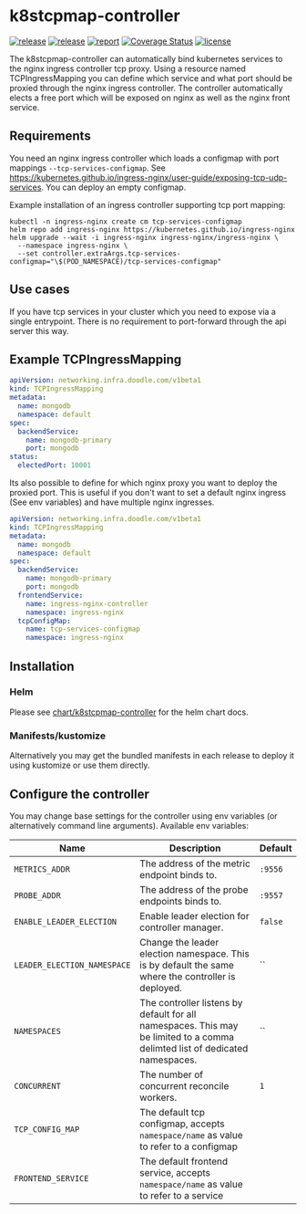 # k8stcpmap-controller

[![release](https://img.shields.io/github/release/DoodleScheduling/k8stcpmap-controller/all.svg)](https://github.com/DoodleScheduling/k8stcpmap-controller/releases)
[![release](https://github.com/doodlescheduling/k8stcpmap-controller/actions/workflows/release.yaml/badge.svg)](https://github.com/doodlescheduling/k8stcpmap-controller/actions/workflows/release.yaml)
[![report](https://goreportcard.com/badge/github.com/DoodleScheduling/k8stcpmap-controller)](https://goreportcard.com/report/github.com/DoodleScheduling/k8stcpmap-controller)
[![Coverage Status](https://coveralls.io/repos/github/DoodleScheduling/k8stcpmap-controller/badge.svg?branch=master)](https://coveralls.io/github/DoodleScheduling/k8stcpmap-controller?branch=master)
[![license](https://img.shields.io/github/license/DoodleScheduling/k8stcpmap-controller.svg)](https://github.com/DoodleScheduling/k8stcpmap-controller/blob/master/LICENSE)


The k8stcpmap-controller can automatically bind kubernetes services to the nginx ingress controller tcp proxy.
Using a resource named TCPIngressMapping you can define which service and what port should be proxied through the nginx ingress controller.
The controller automatically elects a free port which will be exposed on nginx as well as the nginx front service.

## Requirements

You need an nginx ingress controller which loads a configmap with port mappings `--tcp-services-configmap`.
See https://kubernetes.github.io/ingress-nginx/user-guide/exposing-tcp-udp-services.
You can deploy an empty configmap.

Example installation of an ingress controller supporting tcp port mapping:
```
kubectl -n ingress-nginx create cm tcp-services-configmap
helm repo add ingress-nginx https://kubernetes.github.io/ingress-nginx
helm upgrade --wait -i ingress-nginx ingress-nginx/ingress-nginx \
  --namespace ingress-nginx \
  --set controller.extraArgs.tcp-services-configmap="\$(POD_NAMESPACE)/tcp-services-configmap"
```

## Use cases
If you have tcp services in your cluster which you need to expose via a single entrypoint.
There is no requirement to port-forward through the api server this way.


## Example TCPIngressMapping

```yaml
apiVersion: networking.infra.doodle.com/v1beta1
kind: TCPIngressMapping
metadata:
  name: mongodb
  namespace: default
spec:
  backendService:
    name: mongodb-primary
    port: mongodb
status:
  electedPort: 10001
```

Its also possible to define for which nginx proxy you want to deploy the proxied port.
This is useful if you don't want to set a default nginx ingress (See env variables) and have multiple nginx ingresses.

```yaml
apiVersion: networking.infra.doodle.com/v1beta1
kind: TCPIngressMapping
metadata:
  name: mongodb
  namespace: default
spec:
  backendService:
    name: mongodb-primary
    port: mongodb
  frontendService:
    name: ingress-nginx-controller
    namespace: ingress-nginx
  tcpConfigMap:
    name: tcp-services-configmap
    namespace: ingress-nginx
```

## Installation

### Helm

Please see [chart/k8stcpmap-controller](https://github.com/DoodleScheduling/k8stcpmap-controller/tree/master/chart/k8stcpmap-controller) for the helm chart docs.

### Manifests/kustomize

Alternatively you may get the bundled manifests in each release to deploy it using kustomize or use them directly.


## Configure the controller

You may change base settings for the controller using env variables (or alternatively command line arguments).
Available env variables:

| Name  | Description | Default |
|-------|-------------| --------|
| `METRICS_ADDR` | The address of the metric endpoint binds to. | `:9556` |
| `PROBE_ADDR` | The address of the probe endpoints binds to. | `:9557` |
| `ENABLE_LEADER_ELECTION` | Enable leader election for controller manager. | `false` |
| `LEADER_ELECTION_NAMESPACE` | Change the leader election namespace. This is by default the same where the controller is deployed. | `` |
| `NAMESPACES` | The controller listens by default for all namespaces. This may be limited to a comma delimted list of dedicated namespaces. | `` |
| `CONCURRENT` | The number of concurrent reconcile workers.  | `1` |
| `TCP_CONFIG_MAP` | The default tcp configmap, accepts `namespace/name` as value to refer to a configmap| |
| `FRONTEND_SERVICE` | The default frontend service, accepts `namespace/name` as value to refer to a service | |
